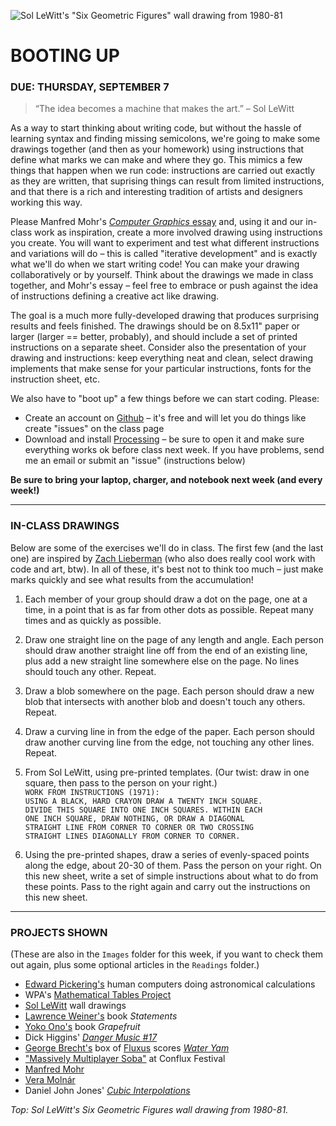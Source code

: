 ![Sol LeWitt's "Six Geometric Figures" wall drawing from 1980-81](https://raw.githubusercontent.com/jeffThompson/CreativeProgramming1/master/Images/Week00_BootingUp/SixGeometricFiguresPlusTwo_SolLeWitt_1980-81.jpg)

BOOTING UP
====

### DUE: THURSDAY, SEPTEMBER 7  

>“The idea becomes a machine that makes the art.” – Sol LeWitt  

As a way to start thinking about writing code, but without the hassle of learning syntax and finding missing semicolons, we're going to make some drawings together (and then as your homework) using instructions that define what marks we can make and where they go. This mimics a few things that happen when we run code: instructions are carried out exactly as they are written, that suprising things can result from limited instructions, and that there is a rich and interesting tradition of artists and designers working this way. 

Please Manfred Mohr's [*Computer Graphics* essay](https://github.com/jeffThompson/CreativeProgramming1/tree/master/Readings/Week00_BootingUp) and, using it and our in-class work as inspiration, create a more involved drawing using instructions you create. You will want to experiment and test what different instructions and variations will do – this is called "iterative development" and is exactly what we'll do when we start writing code! You can make your drawing collaboratively or by yourself. Think about the drawings we made in class together, and Mohr's essay – feel free to embrace or push against the idea of instructions defining a creative act like drawing.

The goal is a much more fully-developed drawing that produces surprising results and feels finished. The drawings should be on 8.5x11" paper or larger (larger == better, probably), and should include a set of printed instructions on a separate sheet. Consider also the presentation of your drawing and instructions: keep everything neat and clean, select drawing implements that make sense for your particular instructions, fonts for the instruction sheet, etc. 

We also have to "boot up" a few things before we can start coding. Please:  

* Create an account on [Github](https://www.github.com) – it's free and will let you do things like create "issues" on the class page  
* Download and install [Processing](https://processing.org/download) – be sure to open it and make sure everything works ok before class next week. If you have problems, send me an email or submit an "issue" (instructions below)  

**Be sure to bring your laptop, charger, and notebook next week (and every week!)**

***

### IN-CLASS DRAWINGS  
Below are some of the exercises we'll do in class. The first few (and the last one) are inspired by [Zach Lieberman](http://thesystemis.com) (who also does really cool work with code and art, btw). In all of these, it's best not to think too much – just make marks quickly and see what results from the accumulation!

1. Each member of your group should draw a dot on the page, one at a time, in a point that is as far from other dots as possible. Repeat many times and as quickly as possible.  

2. Draw one straight line on the page of any length and angle. Each person should draw another straight line off from the end of an existing line, plus add a new straight line somewhere else on the page. No lines should touch any other. Repeat.  

3. Draw a blob somewhere on the page. Each person should draw a new blob that intersects with another blob and doesn't touch any others. Repeat.  

4. Draw a curving line in from the edge of the paper. Each person should draw another curving line from the edge, not touching any other lines. Repeat.  

5. From Sol LeWitt, using pre-printed templates. (Our twist: draw in one square, then pass to the person on your right.)  
`WORK FROM INSTRUCTIONS (1971):`  
`USING A BLACK, HARD CRAYON DRAW A TWENTY INCH SQUARE.`  
`DIVIDE THIS SQUARE INTO ONE INCH SQUARES. WITHIN EACH`  
`ONE INCH SQUARE, DRAW NOTHING, OR DRAW A DIAGONAL`  
`STRAIGHT LINE FROM CORNER TO CORNER OR TWO CROSSING`  
`STRAIGHT LINES DIAGONALLY FROM CORNER TO CORNER.`  

6. Using the pre-printed shapes, draw a series of evenly-spaced points along the edge, about 20-30 of them. Pass the person on your right. On this new sheet, write a set of simple instructions about what to do from these points. Pass to the right again and carry out the instructions on this new sheet.

***

### PROJECTS SHOWN  
(These are also in the `Images` folder for this week, if you want to check them out again, plus some optional articles in the `Readings` folder.)  

* [Edward Pickering's](https://en.wikipedia.org/wiki/Edward_Charles_Pickering) human computers doing astronomical calculations  
* WPA's [Mathematical Tables Project](https://en.wikipedia.org/wiki/Mathematical_Tables_Project)  
* [Sol LeWitt](https://en.wikipedia.org/wiki/Sol_LeWitt) wall drawings  
* [Lawrence Weiner's](https://en.wikipedia.org/wiki/Lawrence_Weiner) book *Statements*  
* [Yoko Ono's](https://en.wikipedia.org/wiki/Yoko_Ono) book *Grapefruit*  
* Dick Higgins' [*Danger Music #17*](https://www.moma.org/collection/works/127389)  
* [George Brecht's](https://en.wikipedia.org/wiki/George_Brecht) box of [Fluxus](https://monoskop.org/images/c/c1/Brecht_George_Water_Yam_1963.pdf) scores [*Water Yam*](https://monoskop.org/images/c/c1/Brecht_George_Water_Yam_1963.pdf)  
* ["Massively Multiplayer Soba"](http://www.tiltfactor.org/game/massively-multiplayer-urban-games/) at Conflux Festival  
* [Manfred Mohr](https://en.wikipedia.org/wiki/Manfred_Mohr)  
* [Vera Molnár](https://en.wikipedia.org/wiki/Vera_Moln%C3%A1r)  
* Daniel John Jones' [*Cubic Interpolations*](http://www.erase.net/weblog/2013-07/cube-interpolations)  

*Top: Sol LeWitt's *Six Geometric Figures* wall drawing from 1980-81.*

